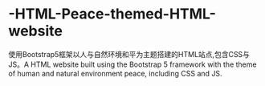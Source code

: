 # -HTML-Peace-themed-HTML-website
使用Bootstrap5框架以人与自然环境和平为主题搭建的HTML站点,包含CSS与JS。A HTML website built using the Bootstrap 5 framework with the theme of human and natural environment peace, including CSS and JS.
